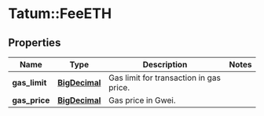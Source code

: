 # Tatum::FeeETH

## Properties
Name | Type | Description | Notes
------------ | ------------- | ------------- | -------------
**gas_limit** | [**BigDecimal**](BigDecimal.md) | Gas limit for transaction in gas price. | 
**gas_price** | [**BigDecimal**](BigDecimal.md) | Gas price in Gwei. | 

